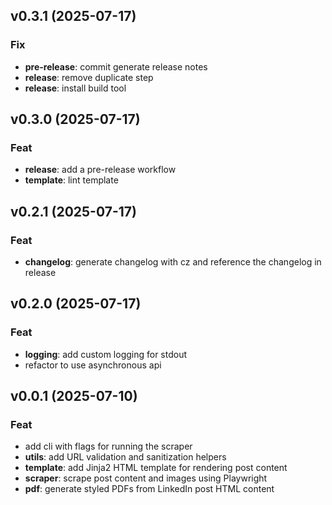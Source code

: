## v0.3.1 (2025-07-17)

### Fix

- **pre-release**: commit generate release notes
- **release**: remove duplicate step
- **release**: install build tool

## v0.3.0 (2025-07-17)

### Feat

- **release**: add a pre-release workflow
- **template**: lint template

## v0.2.1 (2025-07-17)

### Feat

- **changelog**: generate changelog with cz and reference the changelog in release

## v0.2.0 (2025-07-17)

### Feat

- **logging**: add custom logging for stdout
- refactor to use asynchronous api

## v0.0.1 (2025-07-10)

### Feat

- add cli with flags for running the scraper
- **utils**: add URL validation and sanitization helpers
- **template**: add Jinja2 HTML template for rendering post content
- **scraper**: scrape post content and images using Playwright
- **pdf**: generate styled PDFs from LinkedIn post HTML content

